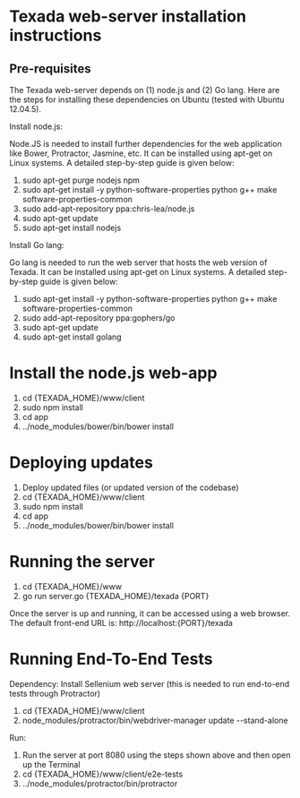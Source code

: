 # Texada web-server installation instructions #

## Pre-requisites ##

The Texada web-server depends on (1) node.js and (2) Go lang. Here are the steps for installing these dependencies on Ubuntu (tested with Ubuntu 12.04.5).

Install node.js:

Node.JS is needed to install further dependencies for the web application like Bower, Protractor, Jasmine, etc. It can be installed using apt-get on Linux systems. A detailed step-by-step guide is given below:

  1. sudo apt-get purge nodejs npm
  2. sudo apt-get install -y python-software-properties python g++ make software-properties-common
  3. sudo add-apt-repository ppa:chris-lea/node.js
  4. sudo apt-get update
  5. sudo apt-get install nodejs

Install Go lang:

Go lang is needed to run the web server that hosts the web version of Texada. It can be installed using apt-get on Linux systems. A detailed step-by-step guide is given below:

  1. sudo apt-get install -y python-software-properties python g++ make software-properties-common
  2. sudo add-apt-repository ppa:gophers/go
  3. sudo apt-get update
  4. sudo apt-get install golang


# Install the node.js web-app #

1. cd {TEXADA_HOME}/www/client
2. sudo npm install
3. cd app
4. ../node_modules/bower/bin/bower install

# Deploying updates #

1. Deploy updated files (or updated version of the codebase)
2. cd {TEXADA_HOME}/www/client
3. sudo npm install
4. cd app
5. ../node_modules/bower/bin/bower install



# Running the server #

1. cd {TEXADA_HOME}/www
2. go run server.go {TEXADA_HOME}/texada {PORT}

Once the server is up and running, it can be accessed using a web browser.
The default front-end URL is: http://localhost:{PORT}/texada


# Running End-To-End Tests #

Dependency:
Install Sellenium web server (this is needed to run end-to-end tests through Protractor)

1. cd {TEXADA_HOME}/www/client
2. node_modules/protractor/bin/webdriver-manager update --stand-alone

Run:

1. Run the server at port 8080 using the steps shown above and then open up the Terminal
2. cd {TEXADA_HOME}/www/client/e2e-tests
3. ../node_modules/protractor/bin/protractor
